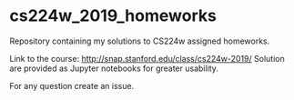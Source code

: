 # cs224w_2019_homeworks 
Repository containing my solutions to CS224w assigned homeworks.

Link to the course: http://snap.stanford.edu/class/cs224w-2019/
Solution are provided as Jupyter notebooks for greater usability.

For any question create an issue.

